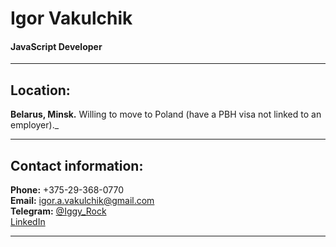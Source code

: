 # Igor Vakulchik

#### JavaScript Developer

---

## Location:

**Belarus, Minsk.** Willing to move to Poland (have a PBH visa not linked to an employer).\_

---

## Contact information:

**Phone:** +375-29-368-0770\
**Email:** igor.a.vakulchik@gmail.com\
**Telegram:** [@Iggy_Rock](https://t.me/Iggy_Rock)\
[LinkedIn](https://www.linkedin.com/in/igor-vakulchik/)

---
